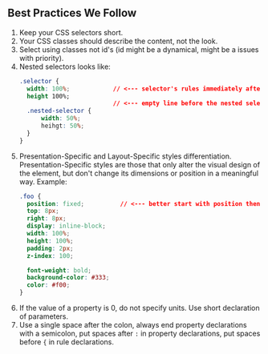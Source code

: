 ## Best Practices We Follow

1. Keep your CSS selectors short.
2. Your CSS classes should describe the content, not the look.
3. Select using classes not id's (id might be a dynamical, might be a issues with priority).
4. Nested selectors looks like:
    ```css
    .selector {
      width: 100%;            // <--- selector's rules immediately after the selector
      height 100%;
                              // <--- empty line before the nested selector
      .nested-selector {
          width: 50%;
          heihgt: 50%;
      }
    }
    ```
5. Presentation-Specific and Layout-Specific styles differentiation.
Presentation-Specific styles are those that only alter the visual design of the element, but don't change its dimensions or position in a meaningful way. Example:
    ```css
    .foo {
      position: fixed;          // <--- better start with position then display
      top: 8px;
      right: 8px;
      display: inline-block;
      width: 100%;
      height: 100%;
      padding: 2px;
      z-index: 100;

      font-weight: bold;
      background-color: #333;
      color: #f00;
    }
    ```
6. If the value of a property is 0, do not specify units. Use short declaration of parameters.
7. Use a single space after the colon, always end property declarations with a semicolon, put spaces after `:` in property declarations, put spaces before `{` in rule declarations.